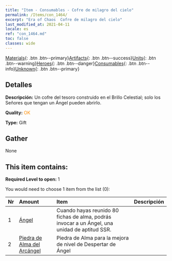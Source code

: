 ```yaml
---
title: "Item - Consumables - Cofre de milagro del cielo"
permalink: /Items/con_1464/
excerpt: "Era of Chaos  Cofre de milagro del cielo"
last_modified_at: 2021-04-11
locale: es
ref: "con_1464.md"
toc: false
classes: wide
---
```

 [Materials](/es/Items/){: .btn .btn--primary}[Artifacts](/es/Items/Artifacts/){: .btn .btn--success}[Units](/es/Items/Units/){: .btn .btn--warning}[Heroes](/es/Items/Heroes/){: .btn .btn--danger}[Consumables](/es/Items/Consumables/){: .btn .btn--info}[Unknown](/es/Items/Unknown/){: .btn .btn--primary}

## Detalles
 **Descripción:** Un cofre del tesoro construido en el Brillo Celestial; solo los Señores que tengan un Ángel pueden abrirlo.

 **Quality:** <span style="color: #FF8C00">OK</span>

 **Type:** Gift

## Gather

  None

## This item contains:

 **Required Level to open:** 1

 You would need to choose 1 item from the list (0):

  | Nr | Amount |     Item    | Descripción |
  |:---|:-------|:------------|:-----------:|
  | 1 | [Ángel](/es/Items/unt_196/) | Cuando hayas reunido 80 fichas de alma, podrás invocar a un Ángel, una unidad de aptitud SSR. | 
  | 2 | [Piedra de Alma del Arcángel](/es/Items/unt_288/) | Piedra de Alma para la mejora de nivel de Despertar de Ángel | 
